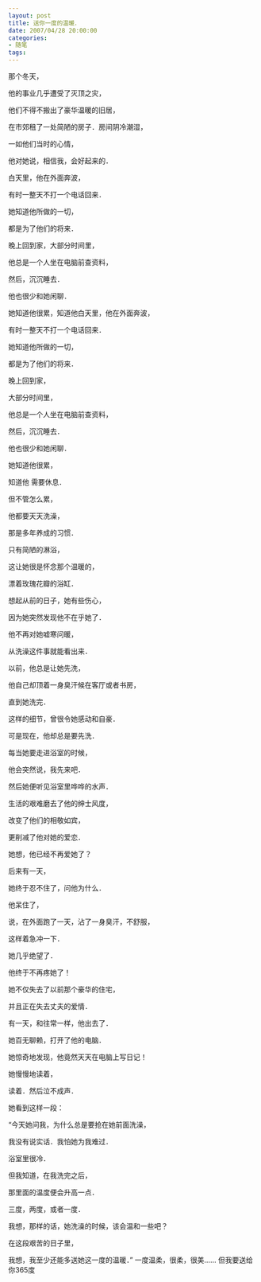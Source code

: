 ```yaml
---
layout: post
title: 送你一度的温暖．
date: 2007/04/28 20:00:00
categories: 
- 随笔
tags: 
---
```


那个冬天，

他的事业几乎遭受了灭顶之灾，

他们不得不搬出了豪华温暖的旧居，

在市郊租了一处简陋的房子．房间阴冷潮湿，

一如他们当时的心情，

他对她说，相信我，会好起来的．

白天里，他在外面奔波，

有时一整天不打一个电话回来．

她知道他所做的一切，

都是为了他们的将来．

晚上回到家，大部分时间里，

他总是一个人坐在电脑前查资料，

然后，沉沉睡去．

他也很少和她闲聊．

她知道他很累，知道他白天里，他在外面奔波，

有时一整天不打一个电话回来．

她知道他所做的一切，

都是为了他们的将来．

晚上回到家，

大部分时间里，

他总是一个人坐在电脑前查资料，

然后，沉沉睡去．

他也很少和她闲聊．

她知道他很累，

知道他 需要休息．

但不管怎么累，

他都要天天洗澡，

那是多年养成的习惯．

只有简陋的淋浴，

这让她很是怀念那个温暖的，

漂着玫瑰花瓣的浴缸．

想起从前的日子，她有些伤心，

因为她突然发现他不在乎她了．

他不再对她嘘寒问暖，

从洗澡这件事就能看出来．

以前，他总是让她先洗，

他自己却顶着一身臭汗候在客厅或者书房，

直到她洗完．

这样的细节，曾很令她感动和自豪．

可是现在，他却总是要先洗．

每当她要走进浴室的时候，

他会突然说，我先来吧．

然后她便听见浴室里哗哗的水声．

生活的艰难磨去了他的绅士风度，

改变了他们的相敬如宾，

更削减了他对她的爱恋．

她想，他已经不再爱她了？

后来有一天，

她终于忍不住了，问他为什么．

他呆住了，

说，在外面跑了一天，沾了一身臭汗，不舒服，

这样着急冲一下．

她几乎绝望了．

他终于不再疼她了！

她不仅失去了以前那个豪华的住宅，

并且正在失去丈夫的爱情．

有一天，和往常一样，他出去了．

她百无聊赖，打开了他的电脑．

她惊奇地发现，他竟然天天在电脑上写日记！

她慢慢地读着，

读着．然后泣不成声．

她看到这样一段：

“今天她问我，为什么总是要抢在她前面洗澡，

我没有说实话．我怕她为我难过．

浴室里很冷．

但我知道，在我洗完之后，

那里面的温度便会升高一点．

三度，两度，或者一度．

我想，那样的话，她洗澡的时候，该会温和一些吧？

在这段艰苦的日子里，

我想，我至少还能多送她这一度的温暖．” 一度温柔，很柔，很美…… 但我要送给你365度
